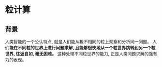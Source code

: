 # 粒计算
## 背景
人类智能的一个公认特点, 就是人们能从极不相同的粒上观察和分析同一问题。 人们**能在不同粒的世界上进行问题求解, 且能够很快地从一个粒世界跳转到另一个粒世界, 往返自如, 毫无困难。** 这种处理不同粒世界的能力, 正是人类问题求解的强有力的表现。 
